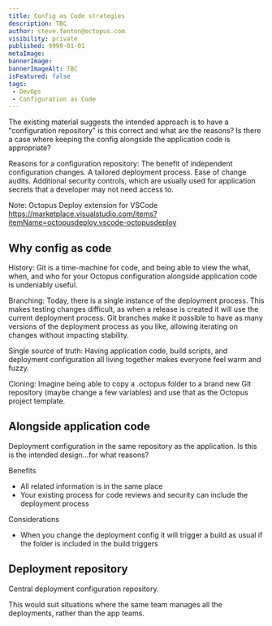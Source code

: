 ```yaml
---
title: Config as Code strategies
description: TBC
author: steve.fenton@octopus.com
visibility: private
published: 9999-01-01
metaImage: 
bannerImage: 
bannerImageAlt: TBC
isFeatured: false
tags:
 - DevOps
 - Configuration as Code
---
```


The existing material suggests the intended approach is to have a "configuration repository" is this correct and what are the reasons? Is there a case where keeping the config alongside the application code is appropriate?

Reasons for a configuration repository:
The benefit of independent configuration changes.
A tailored deployment process.
Ease of change audits.
Additional security controls, which are usually used for application secrets that a developer may not need access to.

Note: Octopus Deploy extension for VSCode
https://marketplace.visualstudio.com/items?itemName=octopusdeploy.vscode-octopusdeploy

## Why config as code

History: Git is a time-machine for code, and being able to view the what, when, and who for your Octopus configuration alongside application code is undeniably useful.

Branching: Today, there is a single instance of the deployment process. This makes testing changes difficult, as when a release is created it will use the current deployment process. Git branches make it possible to have as many versions of the deployment process as you like, allowing iterating on changes without impacting stability.

Single source of truth: Having application code, build scripts, and deployment configuration all living together makes everyone feel warm and fuzzy.

Cloning: Imagine being able to copy a .octopus folder to a brand new Git repository (maybe change a few variables) and use that as the Octopus project template.


## Alongside application code

Deployment configuration in the same repository as the application. Is this is the intended design...for what reasons?

Benefits
 - All related information is in the same place
 - Your existing process for code reviews and security can include the deployment process

Considerations
- When you change the deployment config it will trigger a build as usual if the folder is included in the build triggers


## Deployment repository

Central deployment configuration repository.

This would suit situations where the same team manages all the deployments, rather than the app teams.